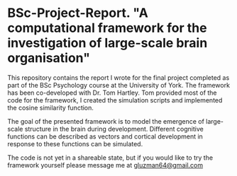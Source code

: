 # BSc-Project-Report. "A computational framework for the investigation of large-scale brain organisation"

This repository contains the report I wrote for the final project completed as part of the BSc Psychology course at the University of York. The framework has been co-developed with Dr. Tom Hartley. Tom provided most of the code for the framework, I created the simulation scripts and implemented the cosine similarity function.

The goal of the presented framework is to model the emergence of large-scale structure in the brain during development. Different cognitive functions can be described as vectors and cortical development in response to these functions can be simulated. 

The code is not yet in a shareable state, but if you would like to try the framework yourself please message me at gluzman64@gmail.com
